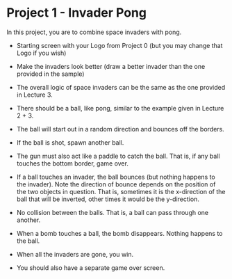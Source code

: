 # Project 1 - Invader Pong

In this project, you are to combine space invaders with pong.

- Starting screen with your Logo from Project 0 (but you may change that Logo if you wish)

- Make the invaders look better (draw a better invader than the one provided in the sample)

- The overall logic of space invaders can be the same as the one provided in Lecture 3.

- There should be a ball, like pong, similar to the example given in Lecture 2 + 3.

- The ball will start out in a random direction and bounces off the borders.

- If the ball is shot, spawn another ball.

- The gun must also act like a paddle to catch the ball. That is, if any ball touches the bottom border, game over.

- If a ball touches an invader, the ball bounces (but nothing happens to the invader). Note the direction of bounce depends on the position of the two objects in question. That is, sometimes it is the x-direction of the ball that will be inverted, other times it would be the y-direction.

- No collision between the balls. That is, a ball can pass through one another.

- When a bomb touches a ball, the bomb disappears. Nothing happens to the ball.

- When all the invaders are gone, you win.

- You should also have a separate  game over screen.
